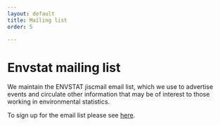 ```yaml
---
layout: default
title: Mailing list
order: 5

---
```



# Envstat mailing list


We maintain the ENVSTAT jiscmail email list, which we use to advertise events and circulate other information that may be of interest to those working in environmental statistics.

To sign up for the email list please see [here](https://www.jiscmail.ac.uk/cgi-bin/webadmin?SUBED1=envstat&A=1).

